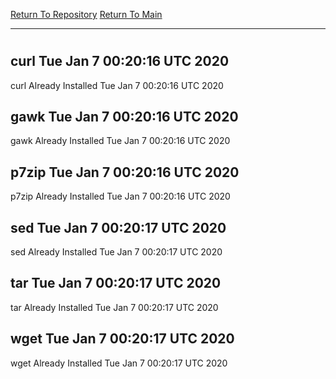 [Return To Repository](https://github.com/deathbybandaid/piholeparser/)
[Return To Main](https://github.com/deathbybandaid/piholeparser/blob/master/RecentRunLogs/Mainlog.md)
____________________________________
# 
## curl Tue Jan 7 00:20:16 UTC 2020
curl Already Installed Tue Jan 7 00:20:16 UTC 2020
## gawk Tue Jan 7 00:20:16 UTC 2020
gawk Already Installed Tue Jan 7 00:20:16 UTC 2020
## p7zip Tue Jan 7 00:20:16 UTC 2020
p7zip Already Installed Tue Jan 7 00:20:16 UTC 2020
## sed Tue Jan 7 00:20:17 UTC 2020
sed Already Installed Tue Jan 7 00:20:17 UTC 2020
## tar Tue Jan 7 00:20:17 UTC 2020
tar Already Installed Tue Jan 7 00:20:17 UTC 2020
## wget Tue Jan 7 00:20:17 UTC 2020
wget Already Installed Tue Jan 7 00:20:17 UTC 2020
